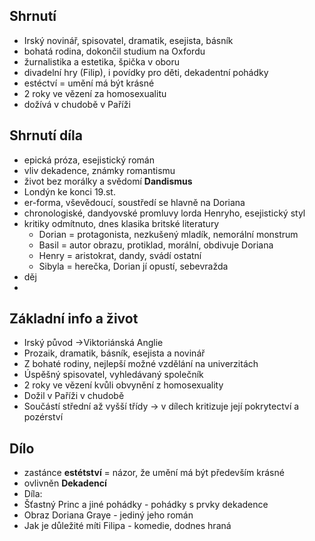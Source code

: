 ## Shrnutí
- Irský novinář, spisovatel, dramatik, esejista, básník
- bohatá rodina, dokončil studium na Oxfordu
- žurnalistika a estetika, špička v oboru
- divadelní hry (Filip), i povídky pro děti, dekadentní pohádky
- estéctví = umění má být krásné
- 2 roky ve vězení za homosexualitu
- dožívá v chudobě v Paříži
## Shrnutí díla
- epická próza, esejistický román
- vliv dekadence, známky romantismu
- život bez morálky a svědomí **Dandismus**
- Londýn ke konci 19.st.
- er-forma, vševědoucí, soustředí se hlavně na Doriana
- chronologiské, dandyovské promluvy lorda Henryho, esejistický styl
- kritiky odmítnuto, dnes klasika britské literatury
	- Dorian = protagonista, nezkušený mladík, nemorální monstrum
	- Basil = autor obrazu, protiklad, morální, obdivuje Doriana
	- Henry = aristokrat, dandy, svádí ostatní
	- Sibyla = herečka, Dorian jí opustí, sebevražda
- děj
- 



## Základní info a život
- Irský původ ->Viktoriánská Anglie
- Prozaik, dramatik, básník, esejista a novinář
- Z bohaté rodiny, nejlepší možné vzdělání na univerzitách
- Úspěšný spisovatel, vyhledávaný společník
- 2 roky ve vězení kvůli obvynění z homosexuality
- Dožil v Paříži v chudobě
- Součástí střední až vyšší třídy -> v dílech kritizuje její pokrytectví a pozérství

## Dílo
- zastánce **estétství** = názor, že umění má být především krásné
- ovlivněn **Dekadencí** 
- Díla:
- Šťastný Princ a jiné pohádky - pohádky s prvky dekadence
- Obraz Doriana Graye - jediný jeho román
- Jak je důležité míti Filipa - komedie, dodnes hraná